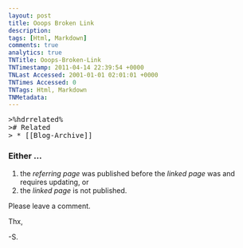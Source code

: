 ```yaml
---
layout: post
title: Ooops Broken Link
description: 
tags: [Html, Markdown]
comments: true
analytics: true
TNTitle: Ooops-Broken-Link
TNTimestamp: 2011-04-14 22:39:54 +0000
TNLast Accessed: 2001-01-01 02:01:01 +0000
TNTimes Accessed: 0
TNTags: Html, Markdown
TNMetadata: 
---
```



<pre class="action ideaaction">
>%hdrrelated%
># Related
> * [[Blog-Archive]]
</pre>

### Either ...

 1. the _referring page_ was published before the _linked page_ was and requires updating, or
 1. the _linked page_ is not published.

Please leave a comment.  

Thx,

-S.



